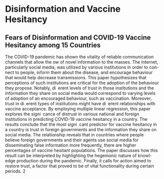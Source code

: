 # Disinformation and Vaccine Hesitancy
## Fears of Disinformation and COVID-19 Vaccine Hesitancy among 15 Countries

The COVID-19 pandemic has shown the vitality of reliable communication
channels that allow the 
ow of novel information to the masses. The internet,
particularly social media, was utilized by various institutions in order to con-
nect to people, inform them about the disease, and encourage behaviour that
would help decrease transmissions. This paper hypothesizes that perceptions
of such institutions are critical for the adoption of the behaviour they propose.
Notably, di erent levels of trust in those institutions and the information they
share on social media would correspond to varying levels of adoption of an
encouraged behaviour, such as vaccination. Moreover, trust in di erent types
of institutions might have di erent relationships with vaccine acceptance. By
employing multiple linear regression, this paper explores the signi cance of
distrust in various national and foreign institutions in predicting COVID-19
vaccine hesitancy in a country. The results conclude that the most signi cant
predictor for vaccine hesitancy in a country is trust in foreign governments
and the information they share on social media. The relationship reveals that
in countries where people believe foreign governments and their agents use
social media for disseminating false information more frequently, there are
higher percentages of vaccine hesitant populations. The paper discusses how
this result can be interpreted by highlighting the hegemonic nature of knowl-
edge production during the pandemic. Finally, it calls for action aimed to
restore trust, a factor that proved to be of vital functionality during certain
periods.
2
